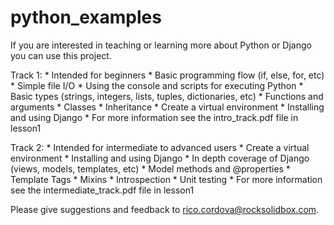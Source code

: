 python_examples
===============

If you are interested in teaching or learning more about Python or Django you can use this project.

Track 1:
        * Intended for beginners
        * Basic programming flow (if, else, for, etc)
        * Simple file I/O
        * Using the console and scripts for executing Python
        * Basic types (strings, integers, lists, tuples, dictionaries, etc)
        * Functions and arguments
        * Classes
        * Inheritance
        * Create a virtual environment
        * Installing and using Django
        * For more information see the intro_track.pdf file in lesson1

Track 2:
        * Intended for intermediate to advanced users
        * Create a virtual environment
        * Installing and using Django
        * In depth coverage of Django (views, models, templates, etc)
        * Model methods and @properties
        * Template Tags
        * Mixins
        * Introspection
        * Unit testing
        * For more information see the intermediate_track.pdf file in lesson1

Please give suggestions and feedback to rico.cordova@rocksolidbox.com.
